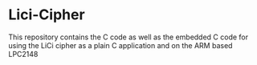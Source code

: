 # Lici-Cipher
This repository contains the C code as well as the embedded C code for using the LiCi cipher as a plain C application and on the ARM based LPC2148   
